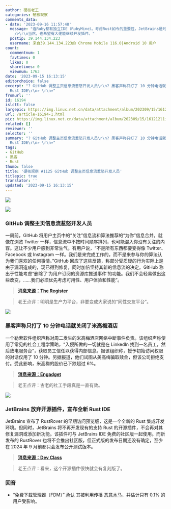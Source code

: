 ```yaml
---
author: 硬核老王
categories: 硬核观察
comments_data:
- date: '2023-09-16 11:57:48'
  message: "连Ruby都有独立IDE（RubyMine）。考虑Rust如今的重要性，JetBrains是时候该开发独立IDE了。<br />\r\n<br
    />\r\n当然，也希望有大佬能继续开发插件。"
  postip: 39.144.134.223
  username: 来自39.144.134.223的 Chrome Mobile 116.0|Android 10 用户
count:
  commentnum: 1
  favtimes: 0
  likes: 0
  sharetimes: 0
  viewnum: 1763
date: '2023-09-15 16:13:15'
editorchoice: false
excerpt: "? GitHub 调整主页信息流惹怒开发人员\r\n? 黑客声称只打了 10 分钟电话就关闭了米高梅酒店\r\n? JetBrains 放弃开源插件，宣布全新
  Rust IDE\r\n» \r\n»"
fromurl: ''
id: 16194
islctt: false
largepic: https://img.linux.net.cn/data/attachment/album/202309/15/161212l1iv2lkv3pie1ujv.jpg
url: /article-16194-1.html
pic: https://img.linux.net.cn/data/attachment/album/202309/15/161212l1iv2lkv3pie1ujv.jpg.thumb.jpg
related: []
reviewer: ''
selector: ''
summary: "? GitHub 调整主页信息流惹怒开发人员\r\n? 黑客声称只打了 10 分钟电话就关闭了米高梅酒店\r\n? JetBrains 放弃开源插件，宣布全新
  Rust IDE\r\n» \r\n»"
tags:
- GitHub
- 黑客
- Rust
thumb: false
title: '硬核观察 #1125 GitHub 调整主页信息流惹怒开发人员'
titlepic: true
translator: ''
updated: '2023-09-15 16:13:15'
---
```


![](https://img.linux.net.cn/data/attachment/album/202309/15/161212l1iv2lkv3pie1ujv.jpg)


![](https://img.linux.net.cn/data/attachment/album/202309/15/161223i3538l8on5ul85ou.jpg)


### GitHub 调整主页信息流惹怒开发人员


一周前，GitHub 将用户主页中的“关注”信息流和算法推荐的“为你”信息合并，就像在浏览 Twitter 一样，信息流中不按时间顺序排列，也可能混入你没有关注的内容。这让不少用户感到非常生气。有用户说，“不是所有东西都要变得像 Twitter、Facebook 或 Instagram 一样。我们是来完成工作的，而不是来参与你的算法认为我们喜欢的任何事情。”GitHub 回应了这些反馈，称部分受质疑的行为实际上是由于漏洞造成的，现已得到修复，同时加倍坚持其新的信息流的决定。GitHub 称出于性能考虑“删除了‘为用户订阅的资源库推送事件’的功能。我们不会轻易做出这些改变，……我们必须优先考虑可用性、用户体验和性能”。



> 
> **[消息来源：The Register](https://www.theregister.com/2023/09/13/github_alienates_customers_by_force/)**
> 
> 
> 



> 
> 老王点评：明明是生产力平台，非要变成大家说的“同性交友平台”。
> 
> 
> 


![](https://img.linux.net.cn/data/attachment/album/202309/15/161239sw2z3qtztbqs44vu.jpg)


### 黑客声称只打了 10 分钟电话就关闭了米高梅酒店


一个勒索软件组织声称对周二发生的米高梅酒店网络中断事件负责。该组织声称使用了常见的社会工程学策略，“入侵所做的一切就是在 LinkedIn 找到一名员工，然后致电服务台”，获取员工信任以获得内部信息。据该组织称，授予初始访问权限的对话仅用了 10 分钟。另据报道，他们试图从美高梅骗取赎金，但该公司拒绝支付。受此影响，米高梅的股价已下跌超过 6%。



> 
> **[消息来源：Engadget](https://www.engadget.com/hackers-claim-it-only-took-a-10-minute-phone-call-to-shutdown-mgm-resorts-143147493.html)**
> 
> 
> 



> 
> 老王点评：古老的社工手段真是一直有效。
> 
> 
> 


![](https://img.linux.net.cn/data/attachment/album/202309/15/161300nfzf2nvnfhfhh4m4.jpg)


### JetBrains 放弃开源插件，宣布全新 Rust IDE


JetBrains 宣布了 RustRover 的早期访问预览版，这是一个全新的 Rust 集成开发环境。但同时，JetBrains 将不再开发现有的支持 Rust 的开源插件，不会再对其修复漏洞或添加新功能。该插件可与 JetBrains IDE 免费的社区版一起使用。而新发布的 RustRover 也将不会推出社区版，但正式版的发布日期还没有确定，至少在 2024 年 9 月前都只会发布公开测试版本。



> 
> **[消息来源：Dev Class](https://devclass.com/2023/09/14/jetbrains-introduces-rustrover-ide-abandons-open-source-rust-plugin/)**
> 
> 
> 



> 
> 老王点评：看来，这个开源插件很快就会有复刻版了。
> 
> 
> 


### 回音


* “免费下载管理器（FDM）” [承认](https://www.freedownloadmanager.org/blog/?p=664) 其被利用传播 [恶意木马](/article-16188-1.html)，并估计只有 0.1% 的用户受影响。